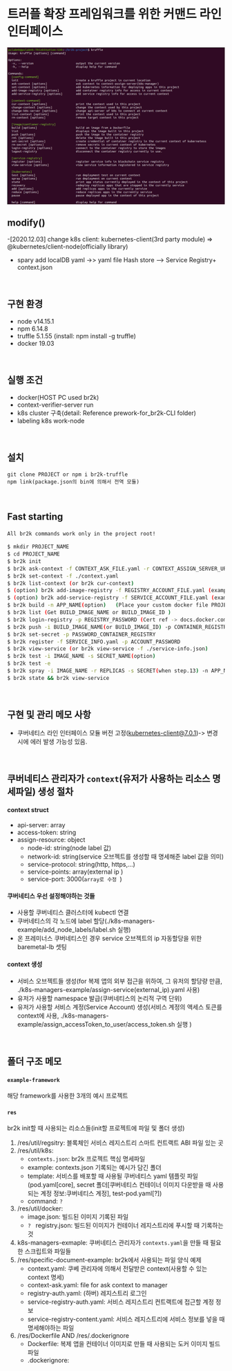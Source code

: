 # 트러플 확장 프레임워크를 위한 커맨드 라인 인터페이스

<img alt="br2k-app with br2k" src="./assets/main.png"  align="center"/>



## modify()
-[2020.12.03] change k8s client: kubernetes-client(3rd party module) => @kubernetes/client-node(officially library)
- spary add localDB yaml ->> yaml file Hash store --> Service Registry+ context.json

<br/>

## 구현 환경
- node v14.15.1
- npm 6.14.8
- truffle 5.1.55 (install: npm install -g truffle)
- docker 19.03

<br/>

## 실행 조건
- docker(HOST PC used br2k)
- context-verifier-server run
- k8s cluster 구축(detail: Reference prework-for_br2k-CLI folder)
- labeling k8s work-node

<br/>

## 설치
```
git clone PROJECT or npm i br2k-truffle
npm link(package.json의 bin에 의해서 전역 모듈)
```

<br/>

## Fast starting


`All br2k commands work only in the project root!`

```bash
$ mkdir PROJECT_NAME
$ cd PROJECT_NAME
$ br2k init
$ br2k ask-context -f CONTEXT_ASK_FILE.yaml -r CONTEXT_ASSIGN_SERVER_URL
$ br2k set-context -f ./context.yaml
$ br2k list-context (or br2k cur-context)
$ (option) br2k add-image-registry -f REGISTRY_ACCOUNT_FILE.yaml (example ->DIR: specific-document-example)
$ (option) br2k add-service-registry -f SERVICE_ACCOUNT_FILE.yaml (example ->DIR: specific-document-example)
$ br2k build -n APP_NAME(option)   (Place your custom docker file PROJECT_ROOT/util/docker/ )
$ br2k list (Get BUILD_IMAGE_NAME or BUILD_IMAGE_ID )
$ br2k login-registry -p REGISTRY_PASSWORD (Cert ref -> docs.docker.com/engine.security/certificates/)
$ br2k push -i BUILD_IMAGE_NAME(or BUILD_IMAGE_ID) -p CONTAINER_REGISTRY_PROJECT
$ br2k set-secret -p PASSWORD_CONTAINER_REGISTRY
$ br2k register -f SERVICE_INFO.yaml -p ACCOUNT_PASSWORD
$ br2k view-service (or br2k view-service -f ./service-info.json)
$ br2k test -i IMAGE_NAME -s SECRET_NAME(option)
$ br2k test -e
$ br2k spray -i IMAGE_NAME -r REPLICAS -s SECRET(when step.13) -n APP_NAME
$ br2k state && br2k view-service
```

<br/>

## 구현 및 관리 메모 사항
- 쿠버네티스 라인 인터페이스 모듈 버전 고정(kubernetes-client@7.0.1)-> 변경 시에 에러 발생 가능성 있음.

<br/>

## 쿠버네티스 관리자가 `context`(유저가 사용하는 리소스 명세파일) 생성 절차


#### context struct
- api-server: array
- access-token: string
- assign-resource: object
   - node-id: string(node label 값)
   - network-id: string(service 오브젝트를 생성할 때 명세해준 label 값을 의미)
   - service-protocol: string(http, https,...)
   - service-points: array(external ip )
   - service-port: 3000(`array로 수정 `)


#### 쿠버네티스 우선 설정해야하는 것들
- 사용할 쿠버네티스 클러스터에 kubectl 연결
- 쿠버네티스의 각 노드에 label 할당(./k8s-managers-example/add_node_labels/label.sh 실행)
- 온 프레미너스 쿠버네티스인 경우 service 오브젝트의 ip 자동할당을 위한 baremetal-lb 셋팅

#### context 생성
- 서비스 오브젝트들 생성(for 복제 앱의 외부 접근을 위하여, 그 유저의 할당량 만큼, ./k8s-managers-example/assign-service(external_ip).yaml 사용)
- 유저가 사용할 namespace 발급(쿠버네티스의 논리적 구역 단위)
- 유저가 사용할 서비스 계정(Service Account) 생성(서비스 계정의 액세스 토큰를 context에 사용, ./k8s-managers-example/assign_accessToken_to_user/access_token.sh 실행 ) 


<br/>

## 폴더 구조 메모


#### ``example-framework``

해당 framework를 사용한 3개의 예시 프로젝트


#### ``res``

br2k init할 때 사용되는 리소스들(init할 프로젝트에 파일 및 폴더 생성)

1. /res/util/regsitry: 블록체인 서비스 레지스트리 스마트 컨트랙트 ABI 파일 있는 곳
2. /res/util/k8s:
    - ``contexts.json``: br2k 프로젝트 핵심 명세파일
    - example: contexts.json 기록되는 예시가 담긴 폴더 
    - template: 서비스를 배포할 때 사용될 쿠버네티스 yaml 템플릿 파일(pod.yaml[core], secret 폴더[쿠버네티스 컨테이너 이미지 다운받을 때 사용되는 계정 정보:쿠버네티스 계정], test-pod.yaml[?])
    - command: ``?``
3. /res/util/docker:
    - image.json: 빌드된 이미지 기록된 파일
    - ``? `` registry.json: 빌드된 이미지가 컨테이너 레지스트리에 푸시할 때 기록하는 것
4. k8s-managers-exmaple: 쿠버네티스 관리자가 ``contexts.yaml``을 만들 때 필요한 스크립트와 파일들
5. /res/specific-document-example: br2k에서 사용되는 파일 양식 예제
    - context.yaml: 쿠베 관리자에 의해서 전달받은 context(사용할 수 있는 context 명세) 
    - context-ask.yaml: file for ask context to manager
    - registry-auth.yaml: (하버) 레지스트리 로그인 
    - service-registry-auth.yaml: 서비스 레지스트리 컨트랙트에 접근할 계정 정보
    - service-registry-content.yaml: 서비스 레지스트리에 서비스 정보를 넣을 때 명세해야하는 파일
6. /res/Dockerfile AND /res/.dockerignore
    - Dockerfile: 복제 앱을 컨테이너 이미지로 만들 때 사용되는 도커 이미지 빌드 파일
    - .dockerignore: 


<br/>





